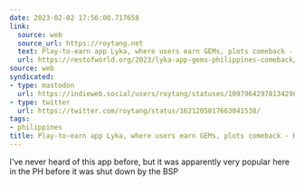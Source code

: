 ```yaml
---
date: 2023-02-02 17:56:00.717658
link:
  source: web
  source_url: https://roytang.net
  text: Play-to-earn app Lyka, where users earn GEMs, plots comeback - Rest of World
  url: https://restofworld.org/2023/lyka-app-gems-philippines-comeback/
source: web
syndicated:
- type: mastodon
  url: https://indieweb.social/users/roytang/statuses/109796429781342985
- type: twitter
  url: https://twitter.com/roytang/status/1621205817663041538/
tags:
- philippines
title: Play-to-earn app Lyka, where users earn GEMs, plots comeback - Rest of World
---
```


I've never heard of this app before, but it was apparently very popular here in the PH before it was shut down by the BSP